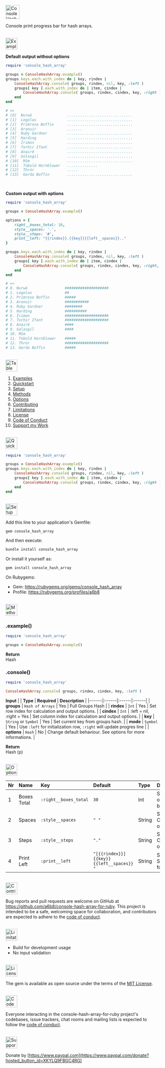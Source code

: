 <a href="#table-of-contents">
<img src="https://raw.githubusercontent.com/a6b8/a6b8/main/docs/console-hash-array-for-ruby/readme/headlines/headline.svg" height="45px" name="# Console Hash Array" alt="Console Hash Array">
</a>

Console print progress bar for hash arrays.
<br>
<br>

<a href="#table-of-contents">
<img src="https://raw.githubusercontent.com/a6b8/a6b8/main/docs/console-hash-array-for-ruby/readme/headlines/examples.svg" height="38px" name="examples" alt="Examples">
</a>
<br>

**Default output without options**
```ruby
require 'console_hash_array'

groups = ConsoleHashArray.example()
groups.keys.each.with_index do | key, rindex |
    ConsoleHashArray.console( groups, rindex, nil, key, :left )
    groups[ key ].each.with_index do | item, cindex |
        ConsoleHashArray.console( groups, rindex, cindex, key, :right )
    end
end

# => 
# [0]  Nurwë                ..............................
# [1]  Legolas              ..............................
# [2]  Primrose Boffin      ..............................
# [3]  Aranuir              .......
# [4]  Ruby Gardner         ..............................
# [5]  Harding              ..............................
# [6]  Írimon               ..............................
# [7]  Torhir Ifant         ..............................
# [8]  Anairë               ..............................
# [9]  Golasgil             ..............................
# [10]  Mîm                 ..............................
# [11]  Tobold Hornblower   ..............
# [12]  Thrór               .....
# [13]  Gerda Boffin        ..............................

```
<br>


**Custom output with options**
```ruby
require 'console_hash_array'

groups = ConsoleHashArray.example()

options = { 
    right__boxes_total: 10,
    style__spaces: '.',
    style__steps: '#',
    print__left: "{{rindex}}.{{key}}{{left__spaces}}.."
} 

groups.keys.each.with_index do | key, rindex |
    ConsoleHashArray.console( groups, rindex, nil, key, :left )
    groups[ key ].each.with_index do | item, cindex |
        ConsoleHashArray.console( groups, rindex, cindex, key, :right, options )
    end
end

# => 
# 0. Nurwë                 ####################
# 1. Legolas               ##
# 2. Primrose Boffin       #####
# 3. Aranuir               ###########
# 4. Ruby Gardner          ########
# 5. Harding               ##########
# 6. Írimon                ####################
# 7. Torhir Ifant          ####################
# 8. Anairë                ####
# 9. Golasgil              ####
# 10. Mîm                  
# 11. Tobold Hornblower    #####
# 12. Thrór                ####################
# 13. Gerda Boffin         #####

```
<br>

<a href="#headline">
<img src="https://raw.githubusercontent.com/a6b8/a6b8/main/docs/console-hash-array-for-ruby/readme/headlines/table-of-contents.svg" height="38px" name="table-of-contents" alt="Table of Contents">
</a>
<br>

1. [Examples](#examples)<br>
1. [Quickstart](#quickstart)<br>
2. [Setup](#setup)
3. [Methods](#methods)<br>
4. [Options](#options)<br>
5. [Contributing](#contributing)<br>
6. [Limitations](#limitations)<br>
7. [License](#license)<br>
8. [Code of Conduct](#code-of-conduct)<br>
9. [Support my Work](#support-my-work)<br>

<br>
<a href="#table-of-contents">
<img src="https://raw.githubusercontent.com/a6b8/a6b8/main/docs/console-hash-array-for-ruby/readme/headlines/quickstart.svg" height="38px" name="quickstart" alt="Quickstart">
</a>

```ruby
require 'console_hash_array'

groups = ConsoleHashArray.example()
groups.keys.each.with_index do | key, rindex |
    ConsoleHashArray.console( groups, rindex, nil, key, :left )
    groups[ key ].each.with_index do | item, cindex |
        ConsoleHashArray.console( groups, rindex, cindex, key, :right )
    end
end
```

<br>
<a href="#table-of-contents">
<img src="https://raw.githubusercontent.com/a6b8/a6b8/main/docs/local-path-builder-for-ruby/readme/headlines/setup.svg" height="38px" name="setup" alt="Setup">
</a>

Add this line to your application's Gemfile:

```bash
gem console_hash_array
```

And then execute:
```bash
bundle install console_hash_array
```

Or install it yourself as:
```bash
gem install console_hash_array
```

On Rubygems: 
- Gem: https://rubygems.org/gems/console_hash_array
- Profile: https://rubygems.org/profiles/a6b8


<br>
<a href="#table-of-contents">
<img src="https://raw.githubusercontent.com/a6b8/a6b8/main/docs/console-hash-array-for-ruby/readme/headlines/methods.svg" height="38px" name="methods" alt="Methods">
</a>

### .example()
```ruby
require 'console_hash_array'

groups = ConsoleHashArray.example()
```
**Return**<br>
Hash    


### .console()
```ruby
require 'console_hash_array'

ConsoleHashArray.console( groups, rindex, cindex, key, :left )
```


**Input**
| | **Type** | **Required** | **Description** |
|------:|:------|:------|:------|
| **groups** | ```Hash of Arrays``` | Yes | Full Groups Hash |
| **rindex** | ```Int``` | Yes | Set row index for calculation and output options. |
| **cindex** | ```Int``` | :left = nil, :right = Yes | Set column index for calculation and output options. |
| **key** | ```String``` or ```Symbol``` | Yes | Set current key from groups hash. |
| **mode** | ```Symbol``` | Yes | Use ```:left``` for initialization row, ```:right``` will update progres line |
| **options** | ```Hash``` | No | Change default behaviour. See options for more informations. |

**Return**<br>
Hash (p)
<br>
<br>

<a href="#table-of-contents">
<img src="https://raw.githubusercontent.com/a6b8/a6b8/main/docs/console-hash-array-for-ruby/readme/headlines/options.svg" height="38px" name="options" alt="Options">
</a>

| Nr | Name | Key | Default | Type | Description |
| :-- | :-- | :-- | :-- | :-- | :-- |
| 1 | Boxes Total | `:right__boxes_total` | `30`| Int | Set length of progres bar |
| 2 | Spaces | `:style__spaces` | `" "`| String | Set Character of space |
| 3 | Steps | `:style__steps` | `"."`| String | Set Character of steps |
| 4 | Print Left | `:print__left` | `"[{{rindex}}]  {{key}} {{left__spaces}}  "`| String | Set Structure for `:left` |

<br>
<a href="#table-of-contents">
<img src="https://raw.githubusercontent.com/a6b8/a6b8/main/docs/console-hash-array-for-ruby/readme/headlines/contributing.svg" height="38px" name="contributing" alt="Contributing">
</a>

Bug reports and pull requests are welcome on GitHub at https://github.com/a6b8/console-hash-array-for-ruby. This project is intended to be a safe, welcoming space for collaboration, and contributors are expected to adhere to the [code of conduct](https://github.com/a6b8/console-hash-array-for-ruby/blob/master/CODE_OF_CONDUCT.md).

<br>
<a href="#table-of-contents">
<img src="https://raw.githubusercontent.com/a6b8/a6b8/main/docs/console-hash-array-for-ruby/readme/headlines/limitations.svg" height="38px" name="limitations" alt="Limitations">
</a>

- Build for development usage
- No input validation

<br>
<a href="#table-of-contents">
<img src="https://raw.githubusercontent.com/a6b8/a6b8/main/docs/console-hash-array-for-ruby/readme/headlines/license.svg" height="38px" name="license" alt="License">
</a>

The gem is available as open source under the terms of the [MIT License](https://opensource.org/licenses/MIT).

<br>
<a href="#table-of-contents">
<img src="https://raw.githubusercontent.com/a6b8/a6b8/main/docs/console-hash-array-for-ruby/readme/headlines/code-of-conduct.svg" height="38px" name="code-of-conduct" alt="Code of Conduct">
</a>
    
Everyone interacting in the console-hash-array-for-ruby project's codebases, issue trackers, chat rooms and mailing lists is expected to follow the [code of conduct](https://github.com/a6b8/console-hash-array-for-ruby/blob/master/CODE_OF_CONDUCT.md).

<br>

<a href="#table-of-contents">
<img href="#table-of-contents" src="https://raw.githubusercontent.com/a6b8/a6b8/main/docs/console-hash-array-for-ruby/readme/headlines/support-my-work.svg" height="38px" name="support-my-work" alt="Support my Work">
</a>
    
Donate by [https://www.paypal.com](https://www.paypal.com/donate?hosted_button_id=XKYLQ9FBGC4RG)